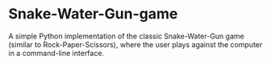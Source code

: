 # Snake-Water-Gun-game
A simple Python implementation of the classic Snake-Water-Gun game (similar to Rock-Paper-Scissors), where the user plays against the computer in a command-line interface.
